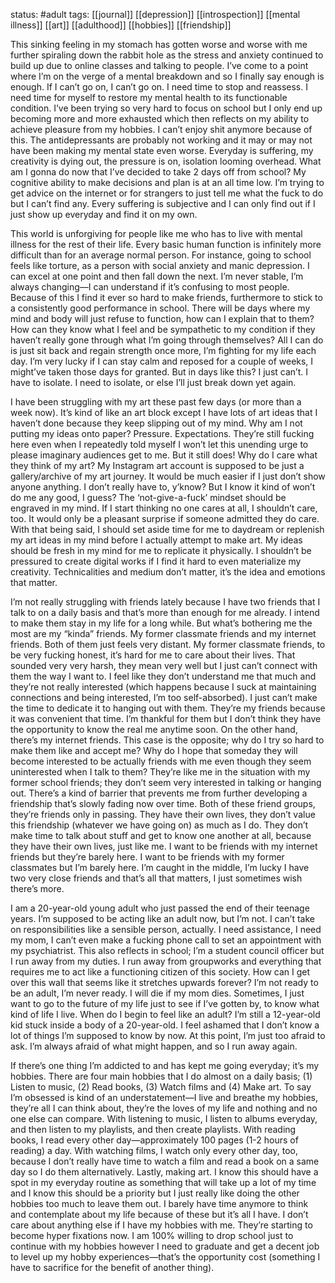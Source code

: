 status: #adult 
tags: [[journal]] [[depression]] [[introspection]] [[mental illness]] [[art]] [[adulthood]] [[hobbies]] [[friendship]]

This sinking feeling in my stomach has gotten worse and worse with me further spiraling down the rabbit hole as the stress and anxiety continued to build up due to online classes and talking to people. I’ve come to a point where I’m on the verge of a mental breakdown and so I finally say enough is enough. If I can’t go on, I can’t go on. I need time to stop and reassess. I need time for myself to restore my mental health to its functionable condition. I’ve been trying so very hard to focus on school but I only end up becoming more and more exhausted which then reflects on my ability to achieve pleasure from my hobbies. I can’t enjoy shit anymore because of this. The antidepressants are probably not working and it may or may not have been making my mental state even worse. Everyday is suffering, my creativity is dying out, the pressure is on, isolation looming overhead. What am I gonna do now that I’ve decided to take 2 days off from school? My cognitive ability to make decisions and plan is at an all time low. I’m trying to get advice on the internet or for strangers to just tell me what the fuck to do but I can’t find any. Every suffering is subjective and I can only find out if I just show up everyday and find it on my own.

This world is unforgiving for people like me who has to live with mental illness for the rest of their life. Every basic human function is infinitely more difficult than for an average normal person. For instance, going to school feels like torture, as a person with social anxiety and manic depression. I can excel at one point and then fall down the next. I’m never stable, I’m always changing—I can understand if it’s confusing to most people. Because of this I find it ever so hard to make friends, furthermore to stick to a consistently good performance in school. There will be days where my mind and body will just refuse to function, how can I explain that to them? How can they know what I feel and be sympathetic to my condition if they haven’t really gone through what I’m going through themselves? All I can do is just sit back and regain strength once more, I’m fighting for my life each day. I’m very lucky if I can stay calm and reposed for a couple of weeks, I might’ve taken those days for granted. But in days like this? I just can’t. I have to isolate. I need to isolate, or else I’ll just break down yet again.

I have been struggling with my art these past few days (or more than a week now). It’s kind of like an art block except I have lots of art ideas that I haven’t done because they keep slipping out of my mind. Why am I not putting my ideas onto paper? Pressure. Expectations. They’re still fucking here even when I repeatedly told myself I won’t let this unending urge to please imaginary audiences get to me. But it still does! Why do I care what they think of my art? My Instagram art account is supposed to be just a gallery/archive of my art journey. It would be much easier if I just don’t show anyone anything. I don’t really have to, y’know? But I know it kind of won’t do me any good, I guess? The ‘not-give-a-fuck’ mindset should be engraved in my mind. If I start thinking no one cares at all, I shouldn’t care, too. It would only be a pleasant surprise if someone admitted they do care. With that being said, I should set aside time for me to daydream or replenish my art ideas in my mind before I actually attempt to make art. My ideas should be fresh in my mind for me to replicate it physically. I shouldn’t be pressured to create digital works if I find it hard to even materialize my creativity. Technicalities and medium don’t matter, it’s the idea and emotions that matter.

I’m not really struggling with friends lately because I have two friends that I talk to on a daily basis and that’s more than enough for me already. I intend to make them stay in my life for a long while. But what’s bothering me the most are my “kinda” friends. My former classmate friends and my internet friends. Both of them just feels very distant. My former classmate friends, to be very fucking honest, it’s hard for me to care about their lives. That sounded very very harsh, they mean very well but I just can’t connect with them the way I want to. I feel like they don’t understand me that much and they’re not really interested (which happens because I suck at maintaining connections and being interested, I’m too self-absorbed). I just can’t make the time to dedicate it to hanging out with them. They’re my friends because it was convenient that time. I’m thankful for them but I don’t think they have the opportunity to know the real me anytime soon. On the other hand, there’s my internet friends. This case is the opposite; why do I try so hard to make them like and accept me? Why do I hope that someday they will become interested to be actually friends with me even though they seem uninterested when I talk to them? They’re like me in the situation with my former school friends; they don’t seem very interested in talking or hanging out. There’s a kind of barrier that prevents me from further developing a friendship that’s slowly fading now over time. Both of these friend groups, they’re friends only in passing. They have their own lives, they don’t value this friendship (whatever we have going on) as much as I do. They don’t make time to talk about stuff and get to know one another at all, because they have their own lives, just like me. I want to be friends with my internet friends but they’re barely here. I want to be friends with my former classmates but I’m barely here. I’m caught in the middle, I’m lucky I have two very close friends and that’s all that matters, I just sometimes wish there’s more.

I am a 20-year-old young adult who just passed the end of their teenage years. I’m supposed to be acting like an adult now, but I’m not. I can’t take on responsibilities like a sensible person, actually. I need assistance, I need my mom, I can’t even make a fucking phone call to set an appointment with my psychiatrist. This also reflects in school; I’m a student council officer but I run away from my duties. I run away from groupworks and everything that requires me to act like a functioning citizen of this society. How can I get over this wall that seems like it stretches upwards forever? I’m not ready to be an adult, I’m never ready. I will die if my mom dies. Sometimes, I just want to go to the future of my life just to see if I’ve gotten by, to know what kind of life I live. When do I begin to feel like an adult? I’m still a 12-year-old kid stuck inside a body of a 20-year-old. I feel ashamed that I don’t know a lot of things I’m supposed to know by now. At this point, I’m just too afraid to ask. I’m always afraid of what might happen, and so I run away again.

If there’s one thing I’m addicted to and has kept me going everyday; it’s my hobbies. There are four main hobbies that I do almost on a daily basis; (1) Listen to music, (2) Read books, (3) Watch films and (4) Make art. To say I’m obsessed is kind of an understatement—I live and breathe my hobbies, they’re all I can think about, they’re the loves of my life and nothing and no one else can compare. With listening to music, I listen to albums everyday, and then listen to my playlists, and then create playlists. With reading books, I read every other day—approximately 100 pages (1-2 hours of reading) a day. With watching films, I watch only every other day, too, because I don’t really have time to watch a film and read a book on a same day so I do them alternatively. Lastly, making art. I know this should have a spot in my everyday routine as something that will take up a lot of my time and I know this should be a priority but I just really like doing the other hobbies too much to leave them out. I barely have time anymore to think and contemplate about my life because of these but it’s all I have. I don’t care about anything else if I have my hobbies with me. They’re starting to become hyper fixations now. I am 100% willing to drop school just to continue with my hobbies however I need to graduate and get a decent job to level up my hobby experiences—that’s the opportunity cost (something I have to sacrifice for the benefit of another thing).
